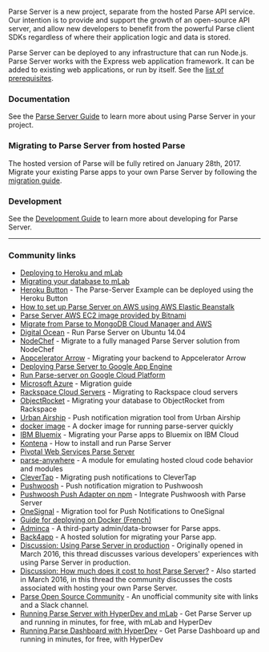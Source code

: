 Parse Server is a new project, separate from the hosted Parse API service.  Our intention is to provide and support the growth of an open-source API server, and allow new developers to benefit from the powerful Parse client SDKs regardless of where their application logic and data is stored.

Parse Server can be deployed to any infrastructure that can run Node.js. Parse Server works with the Express web application framework. It can be added to existing web applications, or run by itself. See the [list of prerequisites](https://github.com/ParsePlatform/parse-server/wiki/Parse-Server-Guide#prerequisites).

### Documentation

See the [Parse Server Guide](/ParsePlatform/parse-server/wiki/Parse-Server-Guide) to learn more about using Parse Server in your project.

### Migrating to Parse Server from hosted Parse

The hosted version of Parse will be fully retired on January 28th, 2017. Migrate your existing Parse apps to your own Parse Server by following the [migration guide](https://parse.com/migration).

### Development

See the [Development Guide](/ParsePlatform/parse-server/wiki/Development-Guide) to learn more about developing for Parse Server.

---

### Community links

* [Deploying to Heroku and mLab](https://github.com/ParsePlatform/parse-server/wiki/Deploying-Parse-Server#deploying-to-heroku-and-mLab)
* [Migrating your database to mLab](http://docs.mlab.com/migrating-from-parse/#choosing-a-plan)
* [Heroku Button](https://github.com/ParsePlatform/parse-server-example) - The Parse-Server Example can be deployed using the Heroku Button
* [How to set up Parse Server on AWS using AWS Elastic Beanstalk](http://mobile.awsblog.com/post/TxCD57GZLM2JR/How-to-set-up-Parse-Server-on-AWS-using-AWS-Elastic-Beanstalk)
* [Parse Server AWS EC2 image provided by Bitnami](https://aws.amazon.com/marketplace/pp/B01BLQ17TO)
* [Migrate from Parse to MongoDB Cloud Manager and AWS](https://www.mongodb.com/migrate-from-parse-to-mongodb-cloud-manager-and-aws)
* [Digital Ocean](https://www.digitalocean.com/community/tutorials/how-to-run-parse-server-on-ubuntu-14-04) - Run Parse Server on Ubuntu 14.04
* [NodeChef](https://nodechef.com/blog/post/6/migrate-from-parse-to-nodechef%E2%80%99s-managed-parse-server) - Migrate to a fully managed Parse Server solution from NodeChef
* [Appcelerator Arrow](http://www.appcelerator.com/blog/2016/02/your-very-own-mbaas-how-to-move-from-parse-to-appcelerator-arrow/) - Migrating your backend to Appcelerator Arrow
* [Deploying Parse Server to Google App Engine](https://medium.com/@justinbeckwith/deploying-parse-server-to-google-app-engine-6bc0b7451d50)
* [Run Parse-server on Google Cloud Platform](https://cloud.google.com/nodejs/resources/frameworks/parse-server)
* [Microsoft Azure](https://azure.microsoft.com/en-us/blog/azure-welcomes-parse-developers/) - Migration guide
* [Rackspace Cloud Servers](https://support.rackspace.com/how-to/migrating-from-parse-to-rackspace/) - Migrating to Rackspace cloud servers
* [ObjectRocket](https://objectrocket.com/blog/mongodb/move-your-parse-data-to-objectrocket) - Migrating your database to ObjectRocket from Rackspace
* [Urban Airship](https://www.urbanairship.com/parse-migration) - Push notification migration tool from Urban Airship
* [docker image](https://hub.docker.com/r/instainer/parse-server) - A docker image for running parse-server quickly
* [IBM Bluemix](http://ibm.co/1Z00gMw) - Migrating your Parse apps to Bluemix on IBM Cloud
* [Kontena](http://blog.kontena.io/how-to-install-and-run-private-parse-server-in-production/) - How to install and run Parse Server
* [Pivotal Web Services Parse Server](https://github.com/cf-platform-eng/pws-parse-server)
* [parse-anywhere](https://github.com/flovilmart/parse-anywhere) - A module for emulating hosted cloud code behavior and modules
* [CleverTap](https://clevertap.com/parse/) - Migrating push notifications to CleverTap
* [Pushwoosh](https://www.pushwoosh.com/parse/) - Push notification migration to Pushwoosh
* [Pushwoosh Push Adapter on npm](https://www.npmjs.com/package/pushwoosh-parse-adapter) - Integrate Pushwoosh with Parse Server
* [OneSignal](https://onesignal.com/parse) - Migration tool for Push Notifications to OneSignal
* [Guide for deploying on Docker (French)](https://medium.com/@DidierFranc/parse-com-ferme-parse-s-ouvre-cd426118fbbd)
* [Adminca](http://adminca.com) - A third-party admin/data-browser for Parse apps.
* [Back4app](http://blog.back4app.com/2016/03/01/quick-wizard-migration/) - A hosted solution for migrating your Parse app.
* [Discussion: Using Parse Server in production](https://github.com/ParsePlatform/parse-server/issues/1106) - Originally opened in March 2016, this thread discusses various developers' experiences with using Parse Server in production.
* [Discussion: How much does it cost to host Parse Server?](https://github.com/ParsePlatform/parse-server/issues/1174) - Also started in March 2016, in this thread the community discusses the costs associated with hosting your own Parse Server.
* [Parse Open Source Community](http://parseopensource.github.io/) - An unofficial community site with links and a Slack channel.
* [Running Parse Server with HyperDev and mLab](https://github.com/ParsePlatform/parse-server/wiki/Running-Parse-Server-with-HyperDev-and-mLab) - Get Parse Server up and running in minutes, for free, with mLab and HyperDev
* [Running Parse Dashboard with HyperDev](https://github.com/ParsePlatform/parse-server/wiki/Running-Parse-Dashboard-with-HyperDev) - Get Parse Dashboard up and running in minutes, for free, with HyperDev
